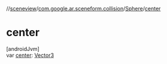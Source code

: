//[sceneview](../../../index.md)/[com.google.ar.sceneform.collision](../index.md)/[Sphere](index.md)/[center](center.md)

# center

[androidJvm]\
var [center](center.md): [Vector3](../../com.google.ar.sceneform.math/-vector3/index.md)
